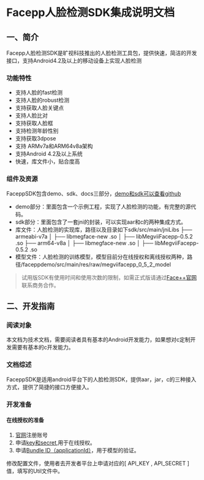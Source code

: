 # Facepp人脸检测SDK集成说明文档
## 一、简介

Facepp人脸检测SDK是旷视科技推出的人脸检测工具包，提供快速，简洁的开发接口，支持Android4.2及以上的移动设备上实现人脸检测

### 功能特性
* 支持人脸的fast检测
* 支持人脸的robust检测
* 支持获取人脸关键点
* 支持人脸比对
* 支持获取人脸框
* 支持检测年龄性别
* 支持获取3dpose
* 支持 ARMv7a和ARM64v8a架构
* 支持Android 4.2及以上系统
* 快速，库文件小，贴合度高

### 组件及资源
FaceppSDK包含demo、sdk、docs三部分，[demo和sdk可以查看github](https://github.com/FacePlusPlus/MegviiFacepp-Android-SDK)

* demo部分：里面包含一个示例工程，实现了人脸检测的功能，有完整的源代码。
* sdk部分：里面包含了一套jni的封装，可以实现aar和c的两种集成方式。
* 库文件：人脸检测的实现库，路径以及目录如下sdk/src/main/jniLibs
├── armeabi-v7a
│   ├── libmegface-new .so
│   ├── libMegviiFacepp-0.5.2 .so
├── arm64-v8a
│   ├── libmegface-new .so
│   ├── libMegviiFacepp-0.5.2 .so
* 模型文件：人脸检测的训练模型，模型目前分在线授权和离线授权两种，路径/faceppdemo/src/main/res/raw/megviifacepp_0_5_2_model
> 试⽤版SDK有使用时间和使用次数的限制，如需正式版请通过[Face++官网](https://www.faceplusplus.com.cn)联系商务合作。

## 二、开发指南
### 阅读对象
本文档为技术文档，需要阅读者具有基本的Android开发能力，如果想对c定制开发需要有基本的c开发能力。

### 文档综述
FaceppSDK是适用android平台下的人脸检测SDK，提供aar，jar，c的三种接入方式，提供了简捷的接口方便接入。

### 开发准备

#### 在线授权的准备
1. [官网](https://www.faceplusplus.com.cn/)注册账号
2. 申请[key和secret](https://console.faceplusplus.com.cn/dashboard),用于在线授权。
3. 申请[Bundle ID（applicationId）](https://console.faceplusplus.com.cn/dashboard)，用于模型的验证。

 修改配置文件，使用者去开发者平台上申请对应的[ API_KEY , API_SECRET ]值，填写的Util文件中。

